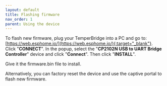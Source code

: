 ```yaml
---
layout: default
title: Flashing firmware
nav_order: 1
parent: Using the device
---
```


To flash new firmware, plug your TemperBridge into a PC and go to: [https://web.esphome.io/](https://web.esphome.io/){:target="_blank"}. Click "**CONNECT**". In the popup,
select the "**CP2102N USB to UART Bridge Controller**" device and click "**Connect**". Then click "**INSTALL**".

Give it the firmware.bin file to install.

Alternatively, you can factory reset the device and use the captive portal to flash new firmware.